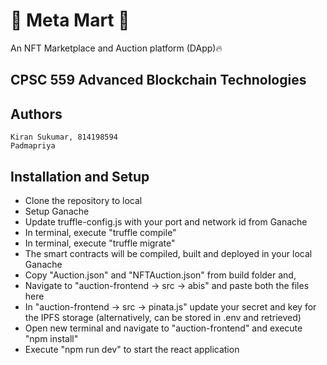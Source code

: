 # 🌟 Meta Mart 🌟
An NFT Marketplace and Auction platform (DApp)🔥

## CPSC 559 Advanced Blockchain Technologies

## Authors
```
Kiran Sukumar, 814198594
Padmapriya 
```

## Installation and Setup 
- Clone the repository to local
- Setup Ganache
- Update truffle-config.js with your port and network id from Ganache
- In terminal, execute "truffle compile"
- In terminal, execute "truffle migrate"
- The smart contracts will be compiled, built and deployed in your local Ganache
- Copy "Auction.json" and "NFTAuction.json" from build folder and,
- Navigate to "auction-frontend -> src -> abis" and paste both the files here
- In "auction-frontend -> src -> pinata.js" update your secret and key for the IPFS storage (alternatively, can be stored in .env and retrieved)
- Open new terminal and navigate to "auction-frontend" and execute "npm install"
- Execute "npm run dev" to start the react application
